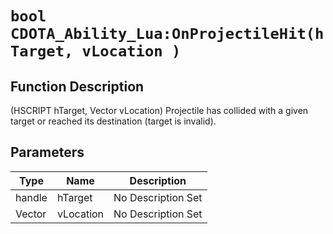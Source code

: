 # `bool CDOTA_Ability_Lua:OnProjectileHit(hTarget, vLocation )`
## Function Description
(HSCRIPT hTarget, Vector vLocation) Projectile has collided with a given target or reached its destination (target is invalid).
## Parameters
Type|Name|Description
--|--|--
handle|hTarget|No Description Set
Vector|vLocation|No Description Set
